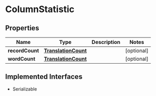 

# ColumnStatistic


## Properties

| Name | Type | Description | Notes |
|------------ | ------------- | ------------- | -------------|
|**recordCount** | [**TranslationCount**](TranslationCount.md) |  |  [optional] |
|**wordCount** | [**TranslationCount**](TranslationCount.md) |  |  [optional] |


## Implemented Interfaces

* Serializable



